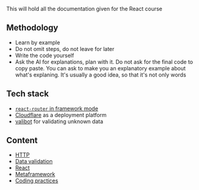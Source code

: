 This will hold all the documentation given for the React course

## Methodology

- Learn by example
- Do not omit steps, do not leave for later
- Write the code yourself
- Ask the AI for explanations, plan with it. Do not ask for the final code to copy paste. You can ask to make you an explanatory example about what's explaning. It's usually a good idea, so that it's not only words

## Tech stack

- [`react-router` in framework mode](https://reactrouter.com/start/framework/installation)
- [Cloudflare](https://www.cloudflare.com/) as a deployment platform
- [valibot](https://valibot.dev/) for validating unknown data

## Content

- [HTTP](./http.md)
- [Data validation](./data-validation.md)
- [React](./react.md)
- [Metaframework](./metaframework.md)
- [Coding practices](./coding-practices.md)
